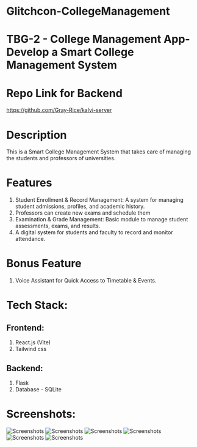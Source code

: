 # Glitchcon-CollegeManagement

# TBG-2 - College Management App-Develop a Smart College Management System

# Repo Link for Backend
https://github.com/Gray-Rice/kalvi-server

# Description
This is a Smart College Management System that takes care of managing the students and professors of universities.

# Features
1. Student Enrollment & Record Management: A system for managing student admissions, profiles, and academic history.
2. Professors can create new exams and schedule them
3. Examination & Grade Management: Basic module to manage student assessments, exams, and results.
4. A digital system for students and faculty to record and monitor attendance.

# Bonus Feature
1. Voice Assistant for Quick Access to Timetable & Events.

# Tech Stack:

## Frontend:
1. React.js (Vite)
2. Tailwind css

## Backend:
1. Flask
2. Database - SQLite

# Screenshots:

![Screenshots](Screenshots/1.png)
![Screenshots](Screenshots/2.png)
![Screenshots](Screenshots/3.png)
![Screenshots](Screenshots/4.png)
![Screenshots](Screenshots/5.png)
![Screenshots](Screenshots/6.png)
   
